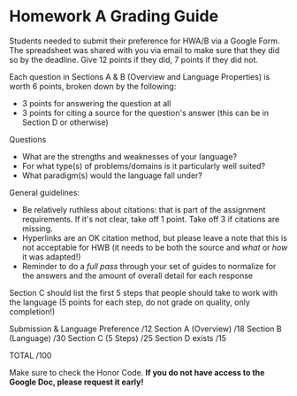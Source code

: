 # Homework A Grading Guide 

Students needed to submit their preference for HWA/B via a Google Form. The spreadsheet was shared with you via email to make sure that they did so by the deadline. 
Give 12 points if they did, 7 points if they did not.

Each question in Sections A & B (Overview and Language Properties) is worth 6 points, broken down by the following:
+ 3 points for answering the question at all
+ 3 points for citing a source for the question's answer (this can be in Section D or otherwise)

Questions
- What are the strengths and weaknesses of your language?
- For what type(s) of problems/domains is it particularly well suited?
- What paradigm(s) would the language fall under?

General guidelines:
- Be relatively ruthless about citations: that is part of the assignment requirements. If it's not clear, take off 1 point. Take off 3 if citations are missing.
- Hyperlinks are an OK citation method, but please leave a note that this is not acceptable for HWB (it needs to be both the source and _what_ or _how_ it was adapted!)
- Reminder to do a *full pass* through your set of guides to normalize for the answers and the amount of overall detail for each response 

Section C should list the first 5 steps that people should take to work with the language (5 points for each step, do not grade on quality, only completion!)

Submission & Language Preference                   /12
Section A (Overview)                               /18
Section B (Language)                               /30
Section C (5 Steps)                                /25
Section D exists                                   /15

TOTAL                                              /100

Make sure to check the Honor Code. **If you do not have access to the Google Doc, please request it early!**  